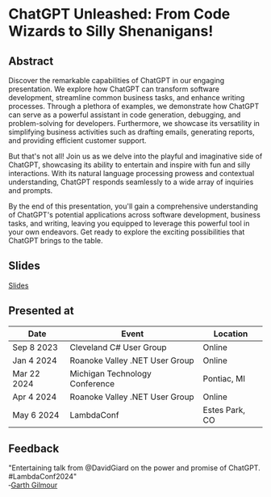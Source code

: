 # ChatGPT Unleashed: From Code Wizards to Silly Shenanigans!

## Abstract

Discover the remarkable capabilities of ChatGPT in our engaging presentation. We explore how ChatGPT can transform software development, streamline common business tasks, and enhance writing processes. Through a plethora of examples, we demonstrate how ChatGPT can serve as a powerful assistant in code generation, debugging, and problem-solving for developers. Furthermore, we showcase its versatility in simplifying business activities such as drafting emails, generating reports, and providing efficient customer support.

But that's not all! Join us as we delve into the playful and imaginative side of ChatGPT, showcasing its ability to entertain and inspire with fun and silly interactions. With its natural language processing prowess and contextual understanding, ChatGPT responds seamlessly to a wide array of inquiries and prompts.

By the end of this presentation, you'll gain a comprehensive understanding of ChatGPT's potential applications across software development, business tasks, and writing, leaving you equipped to leverage this powerful tool in your own endeavors. Get ready to explore the exciting possibilities that ChatGPT brings to the table.

## Slides

[Slides](https://1drv.ms/p/s!AsEkrMBA7Ehw1a9qRQGpC3he12XNeA?e=PUnBy0)

## Presented at

| Date      | Event                          | Location       |
| --------- | ------------------------------ | -------------- |
| Sep 8 2023  | Cleveland C# User Group        | Online         |
| Jan 4 2024  | Roanoke Valley .NET User Group | Online         |
| Mar 22 2024 | Michigan Technology Conference | Pontiac, MI    |
| Apr 4 2024  | Roanoke Valley .NET User Group | Online         |
| May 6 2024  | LambdaConf                     | Estes Park, CO |

## Feedback

"Entertaining talk from @DavidGiard on the power and promise of ChatGPT. #LambdaConf2024"\
&dash;[Garth Gilmour](https://x.com/GarthGilmour/status/1787606448098132153)
